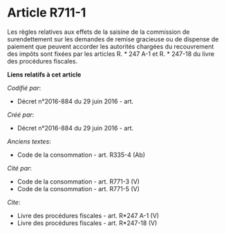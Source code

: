 # Article R711-1

Les règles relatives aux effets de la saisine de la commission de surendettement sur les demandes de remise gracieuse ou de
dispense de paiement que peuvent accorder les autorités chargées du recouvrement des impôts sont fixées par les articles R. *
247 A-1 et R. * 247-18 du livre des procédures fiscales.

**Liens relatifs à cet article**

_Codifié par_:

  - Décret n°2016-884 du 29 juin 2016 - art.

_Créé par_:

  - Décret n°2016-884 du 29 juin 2016 - art.

_Anciens textes_:

  - Code de la consommation - art. R335-4 (Ab)

_Cité par_:

  - Code de la consommation - art. R771-3 (V)
  - Code de la consommation - art. R771-5 (V)

_Cite_:

  - Livre des procédures fiscales - art. R*247 A-1 (V)
  - Livre des procédures fiscales - art. R*247-18 (V)
